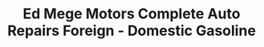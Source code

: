 ---
title: "Ed Mege Motors Complete Auto Repairs Foreign - Domestic Gasoline"
url: /wayne/ed-mege-motors-complete-auto-repairs-foreign-domestic-gasoline/
shop: Autowerkstatt
---